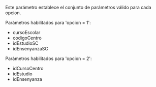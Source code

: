 Este parámetro establece el conjunto de parámetros válido para cada opcion.

 Parámetros habilitados para 'opcion = 1': 
 * cursoEscolar
 * codigoCentro
 * idEstudioSC
 * idEnsenyanzaSC

 Parámetros habilitados para 'opcion = 2': 
 * idCursoCentro
 * idEstudio
 * idEnsenyanza